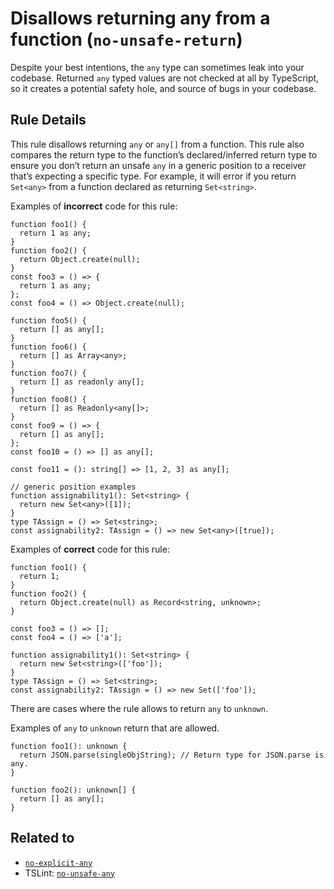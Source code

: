 Disallows returning any from a function (`no-unsafe-return`)
============================================================

Despite your best intentions, the `any` type can sometimes leak into your codebase. Returned `any` typed values are not checked at all by TypeScript, so it creates a potential safety hole, and source of bugs in your codebase.

Rule Details
------------

This rule disallows returning `any` or `any[]` from a function. This rule also compares the return type to the function’s declared/inferred return type to ensure you don’t return an unsafe `any` in a generic position to a receiver that’s expecting a specific type. For example, it will error if you return `Set<any>` from a function declared as returning `Set<string>`.

Examples of **incorrect** code for this rule:

    function foo1() {
      return 1 as any;
    }
    function foo2() {
      return Object.create(null);
    }
    const foo3 = () => {
      return 1 as any;
    };
    const foo4 = () => Object.create(null);

    function foo5() {
      return [] as any[];
    }
    function foo6() {
      return [] as Array<any>;
    }
    function foo7() {
      return [] as readonly any[];
    }
    function foo8() {
      return [] as Readonly<any[]>;
    }
    const foo9 = () => {
      return [] as any[];
    };
    const foo10 = () => [] as any[];

    const foo11 = (): string[] => [1, 2, 3] as any[];

    // generic position examples
    function assignability1(): Set<string> {
      return new Set<any>([1]);
    }
    type TAssign = () => Set<string>;
    const assignability2: TAssign = () => new Set<any>([true]);

Examples of **correct** code for this rule:

    function foo1() {
      return 1;
    }
    function foo2() {
      return Object.create(null) as Record<string, unknown>;
    }

    const foo3 = () => [];
    const foo4 = () => ['a'];

    function assignability1(): Set<string> {
      return new Set<string>(['foo']);
    }
    type TAssign = () => Set<string>;
    const assignability2: TAssign = () => new Set(['foo']);

There are cases where the rule allows to return `any` to `unknown`.

Examples of `any` to `unknown` return that are allowed.

    function foo1(): unknown {
      return JSON.parse(singleObjString); // Return type for JSON.parse is any.
    }

    function foo2(): unknown[] {
      return [] as any[];
    }

Related to
----------

-   [`no-explicit-any`](./no-explicit-any.md)
-   TSLint: [`no-unsafe-any`](https://palantir.github.io/tslint/rules/no-unsafe-any/)

